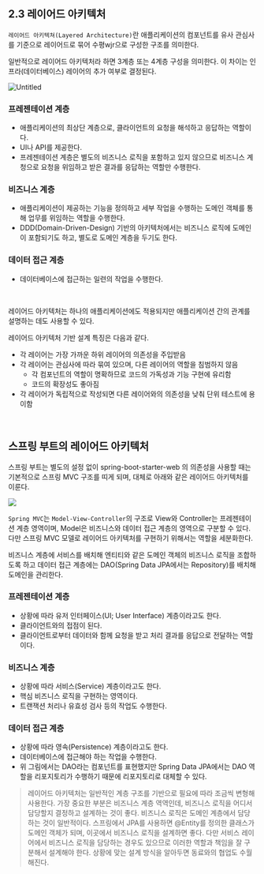 ## 2.3 레이어드 아키텍처

`레이어드 아키텍쳐(Layered Architecture)`란 애플리케이션의 컴포넌트를 유사 관심사를 기준으로 레이어드로 묶어 수평wjr으로 구성한 구조를 의미한다.

일반적으로 레이어드 아키텍처라 하면 3계층 또는 4계층 구성을 의미한다. 이 차이는 인프라(데이터베이스) 레이어의 추가 여부로 결정된다.

![Untitled](https://user-images.githubusercontent.com/13410737/179356109-f104a036-004e-4744-8712-54cfb6b63034.png)

### **프레젠테이션 계층**

- 애플리케이션의 최상단 계층으로, 클라이언트의 요청을 해석하고 응답하는 역할이다.
- UI나 API를 제공한다.
- 프레젠테이션 계층은 별도의 비즈니스 로직을 포함하고 있지 않으므로 비즈니스 계청으로 요청을 위임하고 받은 결과를 응답하는 역할만 수행한다.

### **비즈니스 계층**

- 애플리케이션이 제공하는 기능을 정의하고 세부 작업을 수행하는 도메인 객체를 통해 업무를 위임하는 역할을 수행한다.
- DDD(Domain-Driven-Design) 기반의 아키텍처에서는 비즈니스 로직에 도메인이 포함되기도 하고, 별도로 도메인 계층을 두기도 한다.

### **데이터 접근 계층**

- 데이터베이스에 접근하는 일련의 작업을 수행한다.

<br>

레이어드 아키텍처는 하나의 애플리케이션에도 적용되지만 애플리케이션 간의 관계를 설명하는 데도 사용할 수 있다. 

레이어드 아키텍처 기반 설계 특징은 다음과 같다.
- 각 레이어는 가장 가까운 하위 레이어의 의존성을 주입받음
- 각 레이어는 관심사에 따라 묶여 있으며, 다른 레이어의 역할을 침범하지 않음
    - 각 컴포넌트의 역할이 명확하므로 코드의 가독성과 기능 구현에 유리함
    - 코드의 확장성도 좋아짐
- 각 레이어가 독립적으로 작성되면 다른 레이어와의 의존성을 낮춰 단위 테스트에 용이함

<br>

## **스프링 부트의 레이어드 아키텍처**

스프링 부트는 별도의 설정 없이 spring-boot-starter-web 의 의존성을 사용할 때는 기본적으로 스프링 MVC 구조를 띠게 되며, 대체로 아래와 같은 레이어드 아키텍처를 이룬다.

![](https://user-images.githubusercontent.com/13410737/179356088-deb4dd3b-b062-4b5b-8d71-452a890bb2fd.png)

`Spring MVC`는 `Model-View-Controller`의 구조로 View와 Controller는 프레젠테이션 계층 영역이며, Model은 비즈니스와 데이터 접근 계층의 영역으로 구분할 수 있다. 다만 스프링 MVC 모델로 레이어드 아키텍처를 구현하기 위해서는 역할을 세분화한다.

비즈니스 계층에 서비스를 배치해 엔티티와 같은 도메인 객체의 비즈니스 로직을 조합하도록 하고 데이터 접근 계층에는 DAO(Spring Data JPA에서는 Repository)를 배치해 도메인을 관리한다.

### **프레젠테이션 계층**

- 상황에 따라 유저 인터페이스(UI; User Interface) 계층이라고도 한다.
- 클라이언트와의 접점이 된다.
- 클라이언트로부터 데이터와 함께 요청을 받고 처리 결과를 응답으로 전달하는 역할이다.

### **비즈니스 계층**

- 상황에 따라 서비스(Service) 계층이라고도 한다.
- 핵심 비즈니스 로직을 구현하는 영역이다.
- 트랜잭션 처리나 유효성 검사 등의 작업도 수행한다.

### **데이터 접근 계층**

- 상황에 따라 영속(Persistence) 계층이라고도 한다.
- 데이터베이스에 접근해야 하는 작업을 수행한다.
- 위 그림에서는 DAO라는 컴포넌트를 표현했지만 Spring Data JPA에서는 DAO 역할을 리포지토리가 수행하기 때문에 리포지토리로 대체할 수 있다.

> 레이어드 아키텍처는 일반적인 계층 구조를 기반으로 필요에 따라 조금씩 변형해 사용한다. 가장 중요한 부분은 비즈니스 계층 역역인데, 비즈니스 로직을 어디서 담당할지 결정하고 설계하는 것이 좋다. 비즈니스 로직은 도메인 계층에서 담당하는 것이 일반적이다.
스프링에서 JPA를 사용하면 @Entity를 정의한 클래스가 도메인 객체가 되며, 이곳에서 비즈니스 로직을 설계하면 좋다. 다만 서비스 레이어에서 비즈니스 로직을 담당하는 경우도 있으므로 이러한 역할과 책임을 잘 구분해서 설계해야 한다. 상황에 맞는 설계 방식을 알아두면 동료와의 협업도 수월해진다.
>